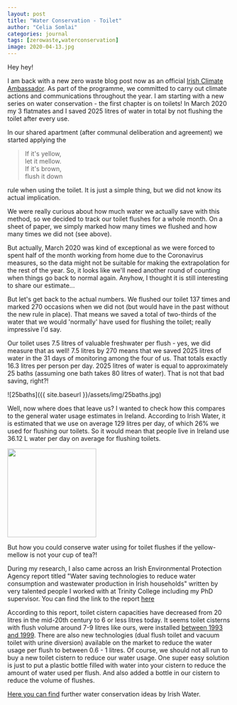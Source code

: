 ```yaml
---
layout: post
title: "Water Conservation - Toilet"
author: "Celia Somlai"
categories: journal
tags: [zerowaste,waterconservation]
image: 2020-04-13.jpg
---
```


Hey hey!

I am back with a new zero waste blog post now as an official [Irish Climate Ambassador](https://climateambassador.ie/). As part of the programme, we committed to carry out climate actions and communications throughout the year. I am starting with a new series on water conservation - the first chapter is on toilets! In March 2020 my 3 flatmates and I saved 2025 litres of water in total by not flushing the toilet after every use.

In our shared apartment (after communal deliberation and agreement) we started applying the

> If it's yellow,<br>
> let it mellow.<br>
> If it's brown,<br>
> flush it down

rule when using the toilet. It is just a simple thing, but we did not know its actual implication.

We were really curious about how much water we actually save with this method, so we decided to track our toilet flushes for a whole month. On a sheet of paper, we simply marked how many times we flushed and how many times we did not (see above).

But actually, March 2020 was kind of exceptional as we were forced to spent half of the month working from home due to the Coronavirus measures, so the data might not be suitable for making the extrapolation for the rest of the year. So, it looks like we'll need another round of counting when things go back to normal again. Anyhow, I thought it is still interesting to share our estimate...

But let's get back to the actual numbers. We flushed our toilet 137 times and marked 270 occasions when we did not (but would have in the past without the new rule in place). That means we saved a total of two-thirds of the water that we would 'normally' have used for flushing the toilet; really impressive I'd say.

Our toilet uses 7.5 litres of valuable freshwater per flush - yes, we did measure that as well! 7.5 litres by 270 means that we saved 2025 litres of water in the 31 days of monitoring among the four of us. That totals exactly 16.3 litres per person per day. 2025 litres of water is equal to approximately 25 baths (assuming one bath takes 80 litres of water). That is not that bad saving, right?! 

![25baths]({{ site.baseurl }}/assets/img/25baths.jpg)

Well, now where does that leave us? I wanted to check how this compares to the general water usage estimates in Ireland. According to Irish Water, it is estimated that we use on average 129 litres per day, of which 26% we used for flushing our toilets. So it would mean that people live in Ireland use 36.12 L water per day on average for flushing toilets.

<img src="{{ site.baseurl }}/assets/img/waterusage.jpg" width="200">

But how you could conserve water using for toilet flushes if the yellow-mellow is not your cup of tea?!

During my research, I also came across an Irish Environmental Protection Agency report titled "Water saving technologies to reduce water consumption and wastewater production in Irish households" written by very talented people I worked with at Trinity College including my PhD supervisor. You can find the link to the report [here]( http://www.epa.ie/pubs/reports/research/water/STRIVE_108_Water%20saving%20technologies....pdf)

According to this report, toilet cistern capacities have decreased from 20 litres in the mid-20th century to 6 or less litres today. It seems toilet cisterns with flush volume around 7-9 litres like ours, were installed [between 1993 and 1999](https://www.ofwat.gov.uk/wp-content/uploads/2018/05/The-long-term-potential-for-deep-reductions-in-household-water-demand-report-by-Artesia-Consulting.pdf). There are also new technologies (dual flush toilet and vacuum toilet with urine diversion) available on the market to reduce the water usage per flush to between 0.6 - 1 litres. Of course, we should not all run to buy a new toilet cistern to reduce our water usage. One super easy solution is just to put a plastic bottle filled with water into your cistern to reduce the amount of water used per flush. And also added a bottle in our cistern to reduce the volume of flushes.

[Here you can find](https://www.water.ie/conserve/) further water conservation ideas by Irish Water.

